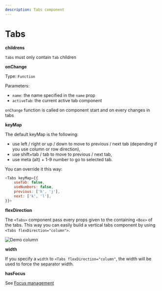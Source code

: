 ```yaml
---
description: Tabs component
---
```


# Tabs

**childrens**

`Tabs` must only contain `Tab` children

**onChange**

Type: `Function`

Parameters:

* `name`: the name specified in the `name` prop
* `activeTab`: the current active tab component

`onChange` function is called on component start and on every changes in tabs

**keyMap**

The default keyMap is the following:

* use left / right or up / down to move to previous / next tab \(depending if you use column or row direction\),
* use shift+tab / tab to move to previous / next tab,
* use meta \(alt\) + 1-9 number to go to selected tab.

You can override it this way:

```javascript
<Tabs keyMap={{
    useTab: false,
    useNumbers: false,
    previous: ['h', 'j'],
    next: ['k', 'l'],
}}>
```

**flexDirection**

The `<Tabs>` component pass every props given to the containing `<Box>` of the tabs. This way you can easily build a vertical tabs component by using `<Tabs flexDirection="column">`.

![Demo column](https://github.com/jdeniau/ink-tab/raw/master/media/demo-column.svg?sanitize=true)

**width**

If you specify a `width` to `<Tabs flexDirection="column"`, the width will be used to force the separator width.

**hasFocus**

See [Focus management](tab.md#focus-management)

